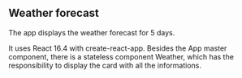 ## Weather forecast

The app displays the weather forecast for 5 days.

It uses React 16.4 with create-react-app.
Besides the App master component, there is a stateless component Weather, which has the responsibility to display the card with all the informations.

